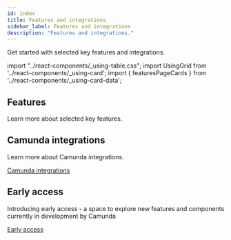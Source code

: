 ```yaml
---
id: index
title: Features and integrations
sidebar_label: Features and integrations
description: "Features and integrations."
---
```


Get started with selected key features and integrations.

import "../react-components/\_using-table.css";
import UsingGrid from '../react-components/\_using-card';
import { featuresPageCards } from '../react-components/\_using-card-data';

## Features

Learn more about selected key features.

<UsingGrid using={featuresPageCards} />

## Camunda integrations

Learn more about Camunda integrations.

<p><a href="../../camunda-integrations/overview/" class="link-arrow">Camunda integrations</a></p>

## Early access

Introducing early access - a space to explore new features and components currently in development by Camunda

<p><a href="../../early-access/overview/" class="link-arrow">Early access</a></p>
